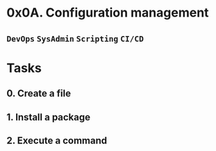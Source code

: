 # 0x0A. Configuration management

## `DevOps` `SysAdmin` `Scripting` `CI/CD`

# Tasks

## 0. Create a file

## 1. Install a package

## 2. Execute a command
